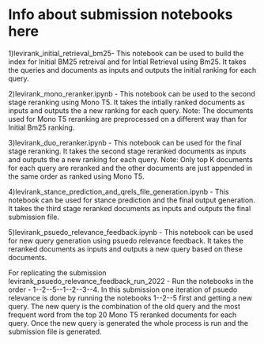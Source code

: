 # Info about submission notebooks here

1)levirank_initial_retrieval_bm25- This notebook can be used to build the index for Initial BM25 retreival and for Intial Retrieval using Bm25. It takes the queries and documents as inputs and outputs the initial ranking for each query. 

2)levirank_mono_reranker.ipynb - This notebook can be used to the second stage reranking using Mono T5. It takes the intially ranked documents as inputs and outputs the a new ranking for each query. 
Note: The documents used for Mono T5 reranking are preprocessed on a different way than for Initial Bm25 ranking.

3)levirank_duo_reranker.ipynb - This notebook can be used for the final stage reranking. It takes the  second stage reranked documents as inputs and outputs the a new ranking for each query. 
Note: Only top K documents for each query are reranked and the other documents are just appended in the same order as ranked using Mono T5.

4)levirank_stance_prediction_and_qrels_file_generation.ipynb -  This notebook can be used for stance prediction and the final output generation. It takes the third stage reranked documents as inputs and outputs the final submission file.

5)levirank_psuedo_relevance_feedback.ipynb - This notebook can be used for new query generation using psuedo relevance feedback. It takes the reranked documents as inputs and outputs a new query based on these documents.

For replicating the submission levirank_psuedo_relevance_feedback_run_2022 - Run the notebooks in the order - 1--2--5--1--2--3--4. In this submission one iteration of psuedo relevance is done by running the notebooks 1--2--5 first and getting a new query.  The new query is the combination of the old query and the most frequent word from the top 20 Mono T5 reranked documents for each query. Once the new query is generated the whole process is run and the submission file is generated.

